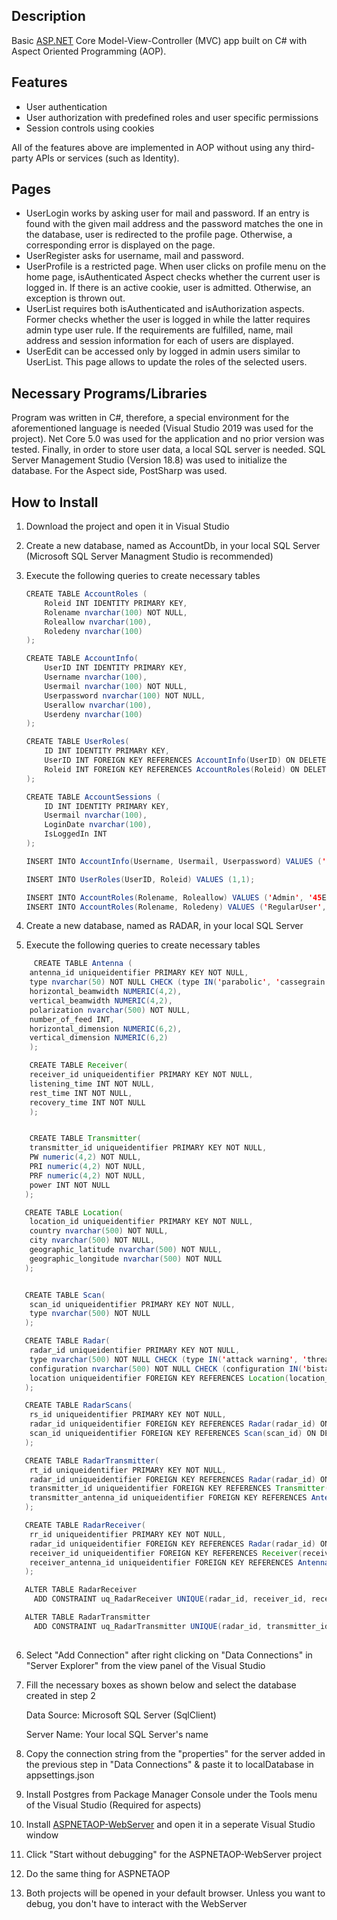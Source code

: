 ﻿## Description

Basic [ASP.NET](http://asp.net/) Core Model-View-Controller (MVC) app built on C# with Aspect Oriented Programming (AOP).

## Features

- User authentication
- User authorization with predefined roles and user specific permissions
- Session controls using cookies

All of the features above are implemented in AOP without using any third-party APIs or services (such as Identity).

## Pages

- UserLogin works by asking user for mail and password. If an entry is found with the given mail address and the password matches the one in the database, user is redirected to the profile page. Otherwise, a corresponding error is displayed on the page.
- UserRegister asks  for username, mail and password.
- UserProfile is a restricted page. When user clicks on profile menu on the home page, isAuthenticated Aspect checks whether the current user is logged in. If there is an active cookie, user is admitted. Otherwise, an exception is thrown out.
- UserList requires both isAuthenticated and isAuthorization aspects. Former checks whether the user is logged in while the latter requires admin type user rule. If the requirements are fulfilled, name, mail address and session information for each of users are displayed.
- UserEdit can be accessed only by logged in admin users similar to UserList. This page allows to update the roles of the selected users. 

## Necessary Programs/Libraries

Program was written in C#, therefore, a special environment for the aforementioned language is needed (Visual Studio 2019 was used for the project). Net Core 5.0 was used for the application and no prior version was tested. Finally, in order to store user data, a local SQL server is needed. SQL Server Management Studio (Version 18.8) was used to initialize the database. For the Aspect side, PostSharp was used. 

## How to Install

1. Download the project and open it in Visual Studio 
2. Create a new database, named as AccountDb, in your local SQL Server (Microsoft SQL Server Managment Studio is recommended)
3. Execute the following queries to create necessary tables

    ```java
    CREATE TABLE AccountRoles (
    	Roleid INT IDENTITY PRIMARY KEY,
    	Rolename nvarchar(100) NOT NULL,
    	Roleallow nvarchar(100), 
    	Roledeny nvarchar(100)
    );

    CREATE TABLE AccountInfo(
    	UserID INT IDENTITY PRIMARY KEY,
    	Username nvarchar(100),
    	Usermail nvarchar(100) NOT NULL, 
    	Userpassword nvarchar(100) NOT NULL,
    	Userallow nvarchar(100),
    	Userdeny nvarchar(100)
    );

    CREATE TABLE UserRoles(
    	ID INT IDENTITY PRIMARY KEY,
    	UserID INT FOREIGN KEY REFERENCES AccountInfo(UserID) ON DELETE CASCADE ON UPDATE CASCADE,
    	Roleid INT FOREIGN KEY REFERENCES AccountRoles(Roleid) ON DELETE CASCADE ON UPDATE CASCADE
    );

    CREATE TABLE AccountSessions (
    	ID INT IDENTITY PRIMARY KEY,
    	Usermail nvarchar(100),
    	LoginDate nvarchar(100),
    	IsLoggedIn INT
    );

    INSERT INTO AccountInfo(Username, Usermail, Userpassword) VALUES ('admin', 'admin@admin.com', 'admin');

    INSERT INTO UserRoles(UserID, Roleid) VALUES (1,1);

    INSERT INTO AccountRoles(Rolename, Roleallow) VALUES ('Admin', '45EADA4A-CFB8-46A9-8DDB-5A1ACCC89D2A');
    INSERT INTO AccountRoles(Rolename, Roledeny) VALUES ('RegularUser', '45EADA4A-CFB8-46A9-8DDB-5A1ACCC89D2A');
    ```

4.  Create a new database, named as RADAR, in your local SQL Server
5. Execute the following queries to create necessary tables
````java
     CREATE TABLE Antenna (
	antenna_id uniqueidentifier PRIMARY KEY NOT NULL,
	type nvarchar(50) NOT NULL CHECK (type IN('parabolic', 'cassegrain', 'phased array')),
	horizontal_beamwidth NUMERIC(4,2),
	vertical_beamwidth NUMERIC(4,2),
	polarization nvarchar(500) NOT NULL,
	number_of_feed INT,
	horizontal_dimension NUMERIC(6,2),
	vertical_dimension NUMERIC(6,2)
    );

    CREATE TABLE Receiver(
	receiver_id uniqueidentifier PRIMARY KEY NOT NULL,
	listening_time INT NOT NULL,
	rest_time INT NOT NULL,
	recovery_time INT NOT NULL
    );


    CREATE TABLE Transmitter(
	transmitter_id uniqueidentifier PRIMARY KEY NOT NULL,
	PW numeric(4,2) NOT NULL,
	PRI numeric(4,2) NOT NULL,
	PRF numeric(4,2) NOT NULL,
	power INT NOT NULL
   );

   CREATE TABLE Location(
	location_id uniqueidentifier PRIMARY KEY NOT NULL,
	country nvarchar(500) NOT NULL,
	city nvarchar(500) NOT NULL,
	geographic_latitude nvarchar(500) NOT NULL,
	geographic_longitude nvarchar(500) NOT NULL
   );


   CREATE TABLE Scan(
	scan_id uniqueidentifier PRIMARY KEY NOT NULL,
	type nvarchar(500) NOT NULL
   );

   CREATE TABLE Radar(
	radar_id uniqueidentifier PRIMARY KEY NOT NULL,
	type nvarchar(500) NOT NULL CHECK (type IN('attack warning', 'threat engagement', 'multiple type')),
	configuration nvarchar(500) NOT NULL CHECK (configuration IN('bistatic', 'continious wave', 'doppler', 'fm-cw', 'monopulse', 'passive', 'planar array', 'pulse doppler')),
	location uniqueidentifier FOREIGN KEY REFERENCES Location(location_id) ON DELETE CASCADE ON UPDATE CASCADE
   );

   CREATE TABLE RadarScans(
	rs_id uniqueidentifier PRIMARY KEY NOT NULL,
	radar_id uniqueidentifier FOREIGN KEY REFERENCES Radar(radar_id) ON DELETE CASCADE ON UPDATE CASCADE,
	scan_id uniqueidentifier FOREIGN KEY REFERENCES Scan(scan_id) ON DELETE CASCADE ON UPDATE CASCADE
   );

   CREATE TABLE RadarTransmitter(
	rt_id uniqueidentifier PRIMARY KEY NOT NULL,
	radar_id uniqueidentifier FOREIGN KEY REFERENCES Radar(radar_id) ON DELETE CASCADE ON UPDATE CASCADE,
	transmitter_id uniqueidentifier FOREIGN KEY REFERENCES Transmitter(transmitter_id) ON DELETE CASCADE ON UPDATE CASCADE,
	transmitter_antenna_id uniqueidentifier FOREIGN KEY REFERENCES Antenna(antenna_id) ON DELETE CASCADE ON UPDATE CASCADE,
   );

   CREATE TABLE RadarReceiver(
	rr_id uniqueidentifier PRIMARY KEY NOT NULL,
	radar_id uniqueidentifier FOREIGN KEY REFERENCES Radar(radar_id) ON DELETE CASCADE ON UPDATE CASCADE,
	receiver_id uniqueidentifier FOREIGN KEY REFERENCES Receiver(receiver_id) ON DELETE CASCADE ON UPDATE CASCADE,
	receiver_antenna_id uniqueidentifier FOREIGN KEY REFERENCES Antenna(antenna_id) ON DELETE CASCADE ON UPDATE CASCADE
   );

   ALTER TABLE RadarReceiver
     ADD CONSTRAINT uq_RadarReceiver UNIQUE(radar_id, receiver_id, receiver_antenna_id);

   ALTER TABLE RadarTransmitter
     ADD CONSTRAINT uq_RadarTransmitter UNIQUE(radar_id, transmitter_id, transmitter_antenna_id);
    
````
6. Select "Add Connection" after right clicking on "Data Connections" in "Server Explorer" from the view panel of the Visual Studio 
7. Fill the necessary boxes as shown below and select the database created in step 2

    Data Source: Microsoft SQL Server (SqlClient)

    Server Name: Your local SQL Server's name 

8. Copy the connection string from the "properties" for the server added in the previous step in "Data Connections" & paste it to localDatabase in appsettings.json
9. Install Postgres from Package Manager Console under the Tools menu of the Visual Studio (Required for aspects)
10. Install [ASPNETAOP-WebServer](https://github.com/cenkgokturk/ASPNET-CORE-MVC-WEB-SERVER) and open it in a seperate Visual Studio window 
11. Click "Start without debugging" for the ASPNETAOP-WebServer project
12. Do the same thing for ASPNETAOP
13. Both projects will be opened in your default browser. Unless you want to debug, you don't have to interact with the WebServer
